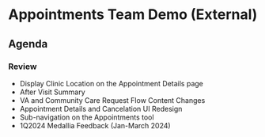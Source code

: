 # Appointments Team Demo (External) 

## Agenda

### Review 

- Display Clinic Location on the Appointment Details page 
- After Visit Summary
- VA and Community Care Request Flow Content Changes 
- Appointment Details and Cancelation UI Redesign
- Sub-navigation on the Appointments tool 
- 1Q2024 Medallia Feedback (Jan-March 2024)
